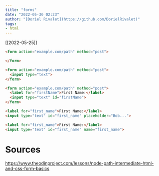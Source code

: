 ```yaml
---
title: "forms"
date: "2022-05-30 02:23"
author: "[Doriel Rivalet](https://github.com/DorielRivalet)"
tags:
- html
---
```




[[2022-05-25]]

```html
<form action="example.com/path" method="post">

</form>
```

```html
<form action="example.com/path" method="post">
  <input type="text">
</form>
```

```html
<form action="example.com/path" method="post">
  <label for="firstName">First Name:</label>
  <input type="text" id="firstName">
</form>
```

```html
<label for="first_name">First Name:</label>
<input type="text" id="first_name" placeholder="Bob...">
```

```html
<label for="first_name">First Name:</label>
<input type="text" id="first_name" name="first_name">
```

# Sources

https://www.theodinproject.com/lessons/node-path-intermediate-html-and-css-form-basics